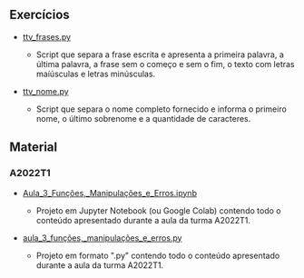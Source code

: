## Exercícios

- [ttv_frases.py](https://github.com/rpapythonico/aula-3/blob/main/Exerc%C3%ADcios/ttv_frases.py)

    - Script que separa a frase escrita e apresenta a primeira palavra, a última palavra, a frase sem o começo e sem o fim, o texto com letras maíúsculas e letras minúsculas.

- [ttv_nome.py](https://github.com/rpapythonico/aula-3/blob/main/Exerc%C3%ADcios/ttv_nome.py)

    - Script que separa o nome completo fornecido e informa o primeiro nome, o último sobrenome e a quantidade de caracteres.

## Material

### A2022T1

- [Aula_3_Funções,_Manipulações_e_Erros.ipynb](https://github.com/rpapythonico/aula-3/blob/main/Material/A2021T1/Aula_3_Fun%C3%A7%C3%B5es%2C_Strings%2C_Erros_e_Datas.ipynb)

    - Projeto em Jupyter Notebook (ou Google Colab) contendo todo o conteúdo apresentado durante a aula da turma A2022T1.

- [aula_3_funções,_manipulações_e_erros.py](https://github.com/rpapythonico/aula-3/blob/main/Material/A2021T1/aula_3_fun%C3%A7%C3%B5es%2C_strings%2C_erros_e_datas.py)

    - Projeto em formato ".py" contendo todo o conteúdo apresentado durante a aula da turma A2022T1.
